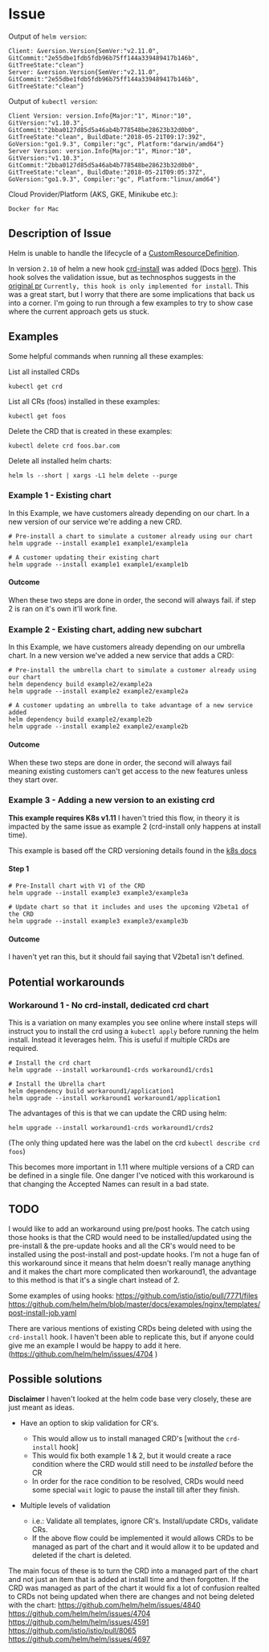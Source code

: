 # Issue

<!-- If you need help or think you have found a bug, please help us with your issue by entering the following information (otherwise you can delete this text): -->

Output of `helm version`:

```shell
Client: &version.Version{SemVer:"v2.11.0", GitCommit:"2e55dbe1fdb5fdb96b75ff144a339489417b146b", GitTreeState:"clean"}
Server: &version.Version{SemVer:"v2.11.0", GitCommit:"2e55dbe1fdb5fdb96b75ff144a339489417b146b", GitTreeState:"clean"}
```

Output of `kubectl version`:

```
Client Version: version.Info{Major:"1", Minor:"10", GitVersion:"v1.10.3", GitCommit:"2bba0127d85d5a46ab4b778548be28623b32d0b0", GitTreeState:"clean", BuildDate:"2018-05-21T09:17:39Z", GoVersion:"go1.9.3", Compiler:"gc", Platform:"darwin/amd64"}
Server Version: version.Info{Major:"1", Minor:"10", GitVersion:"v1.10.3", GitCommit:"2bba0127d85d5a46ab4b778548be28623b32d0b0", GitTreeState:"clean", BuildDate:"2018-05-21T09:05:37Z", GoVersion:"go1.9.3", Compiler:"gc", Platform:"linux/amd64"}
```

Cloud Provider/Platform (AKS, GKE, Minikube etc.):

`Docker for Mac`

## Description of Issue

Helm is unable to handle the lifecycle of a [CustomResourceDefinition](https://kubernetes.io/docs/concepts/extend-kubernetes/api-extension/custom-resources/#customresourcedefinitions).

In version `2.10` of helm a new hook [crd-install](https://github.com/helm/helm/pull/3982) was added (Docs [here](https://github.com/helm/helm/blob/master/docs/charts_hooks.md#defining-a-crd-with-the-crd-install-hook)). This hook solves the validation issue, but as technosphos suggests in the [original pr](https://github.com/helm/helm/pull/3982) `Currently, this hook is only implemented for install`. This was a great start, but I worry that there are some implications that back us into a corner. I'm going to run through a few examples to try to show case where the current approach gets us stuck.

## Examples

Some helpful commands when running all these examples:

List all installed CRDs

```shell
kubectl get crd
```

List all CRs (foos) installed in these examples:

```shell
kubectl get foos
```

Delete the CRD that is created in these examples:

```shell
kubectl delete crd foos.bar.com
```

Delete all installed helm charts:

```shell
helm ls --short | xargs -L1 helm delete --purge
```

### Example 1 - Existing chart

In this Example, we have customers already depending on our chart. In a new version of our service we're adding a new CRD.

```shell
# Pre-install a chart to simulate a customer already using our chart
helm upgrade --install example1 example1/example1a

# A customer updating their existing chart
helm upgrade --install example1 example1/example1b
```

#### Outcome

When these two steps are done in order, the second will always fail. if step 2 is ran on it's own it'll work fine.

### Example 2 - Existing chart, adding new subchart

In this Example, we have customers already depending on our umbrella chart. In a new version we've added a new service that adds a CRD:

```shell
# Pre-install the umbrella chart to simulate a customer already using our chart
helm dependency build example2/example2a
helm upgrade --install example2 example2/example2a

# A customer updating an umbrella to take advantage of a new service added
helm dependency build example2/example2b
helm upgrade --install example2 example2/example2b
```

#### Outcome

When these two steps are done in order, the second will always fail meaning existing customers can't get access to the new features unless they start over.

### Example 3 - Adding a new version to an existing crd

**This example requires K8s v1.11** I haven't tried this flow, in theory it is impacted by the same issue as example 2 (crd-install only happens at install time).

This example is based off the CRD versioning details found in the [k8s docs](https://kubernetes.io/docs/tasks/access-kubernetes-api/custom-resources/custom-resource-definition-versioning/)

#### Step 1

```shell
# Pre-Install chart with V1 of the CRD
helm upgrade --install example3 example3/example3a

# Update chart so that it includes and uses the upcoming V2beta1 of the CRD
helm upgrade --install example3 example3/example3b
```

#### Outcome

I haven't yet ran this, but it should fail saying that V2beta1 isn't defined.

## Potential workarounds

### Workaround 1 - No crd-install, dedicated crd chart

This is a variation on many examples you see online where install steps will instruct you to install the crd using a `kubectl apply` before running the helm install. Instead it leverages helm. This is useful if multiple CRDs are required.

```shell
# Install the crd chart
helm upgrade --install workaround1-crds workaround1/crds1

# Install the Ubrella chart
helm dependency build workaround1/application1
helm upgrade --install workaround1 workaround1/application1
```

The advantages of this is that we can update the CRD using helm:

```shell
helm upgrade --install workaround1-crds workaround1/crds2
```
(The only thing updated here was the label on the crd `kubectl describe crd foos`)

This becomes more important in 1.11 where multiple versions of a CRD can be defined in a single file. One danger I've noticed with this workaround is that changing the Accepted Names can result in a bad state.

## TODO

I would like to add an workaround using pre/post hooks. The catch using those hooks is that the CRD would need to be installed/updated using the pre-install & the pre-update hooks and all the CR's would need to be installed using the post-install and post-update hooks. I'm not a huge fan of this workaround since it means that helm doesn't really manage anything and it makes the chart more complicated then workaround1, the advantage to this method is that it's a single chart instead of 2.

Some examples of using hooks: https://github.com/istio/istio/pull/7771/files  https://github.com/helm/helm/blob/master/docs/examples/nginx/templates/post-install-job.yaml

There are various mentions of existing CRDs being deleted with using the `crd-install` hook. I haven't been able to replicate this, but if anyone could give me an example I would be happy to add it here. (https://github.com/helm/helm/issues/4704  )

## Possible solutions

**Disclaimer** I haven't looked at the helm code base very closely, these are just meant as ideas.

- Have an option to skip validation for CR's.
  - This would allow us to install managed CRD's [without the `crd-install` hook]
  - This would fix both example 1 & 2, but it would create a race condition where the CRD would still need to be _installed_ before the CR
  - In order for the race condition to be resolved, CRDs would need some special `wait` logic to pause the install till after they finish.

- Multiple levels of validation
  - i.e.: Validate all templates, ignore CR's. Install/update CRDs, validate CRs.
  - If the above flow could be implemented it would allows CRDs to be managed as part of the chart and it would allow it to be updated and deleted if the chart is deleted.

The main focus of these is to turn the CRD into a managed part of the chart and not just an item that is added at install time and then forgotten.
If the CRD was managed as part of the chart it would fix a lot of confusion realted to CRDs not being updated when there are changes and not being deleted with the chart:
https://github.com/helm/helm/issues/4840
https://github.com/helm/helm/issues/4704
https://github.com/helm/helm/issues/4591
https://github.com/istio/istio/pull/8065
https://github.com/helm/helm/issues/4697
